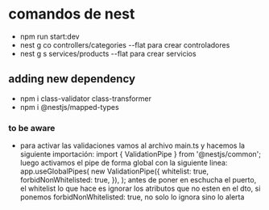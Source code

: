 # comandos de nest

- npm run start:dev
- nest g co controllers/categories --flat para crear controladores
- nest g s services/products --flat para crear servicios

## adding new dependency

- npm i class-validator class-transformer
- npm i @nestjs/mapped-types

### to be aware

- para activar las validaciones vamos al archivo main.ts y
  hacemos la siguiente importación: import { ValidationPipe } from '@nestjs/common';
  luego activamos el pipe de forma global con la siguiente linea: app.useGlobalPipes(
    new ValidationPipe({
      whitelist: true,
      forbidNonWhitelisted: true,
    }),
  );
  antes de poner en eschucha el puerto, el whitelist lo que hace es ignorar los atributos que no esten en el dto, si ponemos forbidNonWhitelisted: true, no solo lo ignora sino lo alerta
